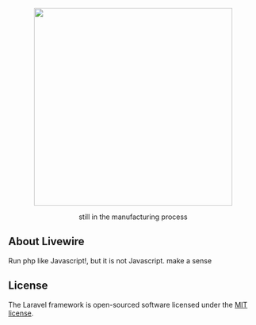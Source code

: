 <p align="center"><a href="https://laravel.com" target="_blank"><img src="https://laravelarticle.com/filemanager/uploads/laravel-livewire.png" width="400"></a></p>

<p align="center">
still in the manufacturing process
</p>

## About Livewire
Run php like Javascript!, but it is not Javascript. make a sense
## License

The Laravel framework is open-sourced software licensed under the [MIT license](https://opensource.org/licenses/MIT).
